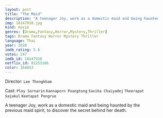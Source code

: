 ```yaml
---
layout: post
title: "The Maid"
description: "A teenager Joy, work as a domestic maid and being haunted by the previous maid spirit, to discover the secret behind her death..."
img: 10147910.jpg
kind: movie
genres: [Drama,Fantasy,Horror,Mystery,Thriller]
tags: Drama Fantasy Horror Mystery Thriller 
language: Thai
year: 2020
imdb_rating: 5.6
votes: 247
imdb_id: 10147910
netflix_id: 81253166
color: 264653
---
```

Director: `Lee Thongkham`  

Cast: `Ploy Sornarin` `Kannaporn Puangtong` `Savika Chaiyadej` `Theerapat Sajakul` `Keetapat Pongrue` 

A teenager Joy, work as a domestic maid and being haunted by the previous maid spirit, to discover the secret behind her death.